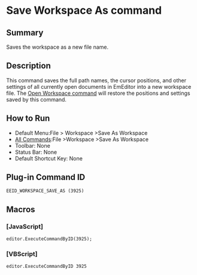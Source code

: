 # Save Workspace As command

## Summary

Saves the workspace as a new file name.

## Description

This command saves the full path names, the cursor positions, and other
settings of all currently open documents in EmEditor into a new workspace file. The [Open Workspace command](workspace_open) will
restore the positions and settings saved by this command.

## How to Run

- Default Menu:File > Workspace \>Save As Workspace
- [All Commands](../tools/all_commands):File \>Workspace
\>Save As Workspace
- Toolbar: None
- Status Bar: None
- Default Shortcut Key: None

## Plug-in Command ID

```
EEID_WORKSPACE_SAVE_AS (3925)```

## Macros

### \[JavaScript\]

```
editor.ExecuteCommandByID(3925);
```

### \[VBScript\]

```
editor.ExecuteCommandByID 3925
```
